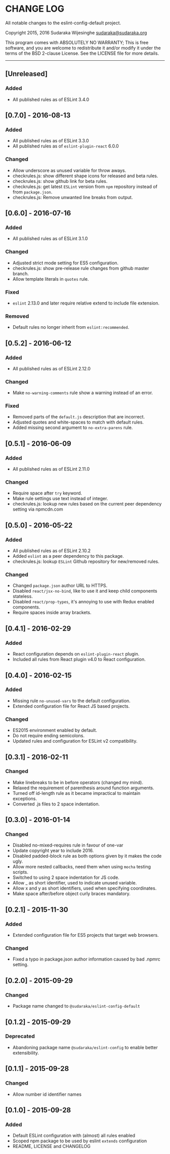 # CHANGE LOG

All notable changes to the eslint-config-default project.

Copyright 2015, 2016 Sudaraka Wijesinghe <sudaraka@sudaraka.org>

This program comes with ABSOLUTELY NO WARRANTY;
This is free software, and you are welcome to redistribute it and/or modify it
under the terms of the BSD 2-clause License. See the LICENSE file for more
details.

---

## [Unreleased]
### Added
- All published rules as of ESLint 3.4.0

## [0.7.0] - 2016-08-13
### Added
- All published rules as of ESLint 3.3.0
- All published rules as of `eslint-plugin-react` 6.0.0

### Changed
- Allow underscore as unused variable for throw aways.
- checkrules.js: show different shape icons for released and beta rules.
- checkrules.js: show github link for beta rules.
- checkrules.js: get latest `ESLint` version from `npm` repository instead of
  from `package.json`.
- checkrules.js: Remove unwanted line breaks from output.

## [0.6.0] - 2016-07-16
### Added
- All published rules as of ESLint 3.1.0

### Changed
- Adjusted strict mode setting for ES5 configuration.
- checkrules.js: show pre-release rule changes from github master branch.
- Allow template literals in `quotes` rule.

### Fixed
- `eslint` 2.13.0 and later require relative extend to include file extension.

### Removed
- Default rules no longer inherit from `eslint:recommended`.

## [0.5.2] - 2016-06-12
### Added
- All published rules as of ESLint 2.12.0

### Changed
- Make `no-warning-comments` rule show a warning instead of an error.

### Fixed
- Removed parts of the `default.js` description that are incorrect.
- Adjusted quotes and white-spaces to match with default rules.
- Added missing second argument to `no-extra-parens` rule.

## [0.5.1] - 2016-06-09
### Added
- All published rules as of ESLint 2.11.0

### Changed
- Require space after `try` keyword.
- Make rule settings use text instead of integer.
- checkrules.js: lookup new rules based on the current peer dependency setting
  via npmcdn.com

## [0.5.0] - 2016-05-22
### Added
- All published rules as of ESLint 2.10.2
- Added `eslint` as a peer dependency to this package.
- checkrules.js: lookup `ESLint` Github repository for new/removed rules.

### Changed
- Changed `package.json` author URL to HTTPS.
- Disabled `react/jsx-no-bind`, like to use it and keep child components
  stateless.
- Disabled `react/prop-types`, it's annoying to use with Redux enabled
  components.
- Require spaces inside array brackets.

## [0.4.1] - 2016-02-29
### Added
- React configuration depends on `eslint-plugin-react` plugin.
- Included all rules from React plugin v4.0 to React configuration.

## [0.4.0] - 2016-02-15
### Added
- Missing rule `no-unused-vars` to the default configuration.
- Extended configuration file for React JS based projects.

### Changed
- ES2015 environment enabled by default.
- Do not require ending semicolons.
- Updated rules and configuration for ESLint v2 compatibility.

## [0.3.1] - 2016-02-11
### Changed
- Make linebreaks to be in before operators (changed my mind).
- Relaxed the requirement of parenthesis around function arguments.
- Turned off id-length rule as it became impractical to maintain exceptions.
- Converted .js files to 2 space indentation.

## [0.3.0] - 2016-01-14
### Changed
- Disabled no-mixed-requires rule in favour of one-var
- Update copyright year to include 2016.
- Disabled padded-block rule as both options given by it makes the code ugly.
- Allow more nested callbacks, need them when using `mocha` testing scripts.
- Switched to using 2 space indentation for JS code.
- Allow _ as short identifier, used to indicate unused variable.
- Allow x and y as short identifiers, used when specifying coordinates.
- Make space after/before object curly braces mandatory.

## [0.2.1] - 2015-11-30
### Added
- Extended configuration file for ES5 projects that target web browsers.

### Changed
- Fixed a typo in package.json author information caused by bad .npmrc setting.

## [0.2.0] - 2015-09-29
### Changed
- Package name changed to `@sudaraka/eslint-config-default`

## [0.1.2] - 2015-09-29
### Deprecated
- Abandoning package name `@sudaraka/eslint-config` to enable better
  extensibility.

## [0.1.1] - 2015-09-28
### Changed
- Allow number id identifier names

## [0.1.0] - 2015-09-28
### Added
- Default ESLint configuration with (almost) all rules enabled
- Scoped npm package to be used by eslint `extends` configuration
- README, LICENSE and CHANGELOG
